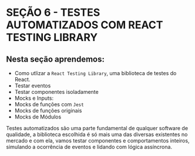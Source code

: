 # SEÇÃO 6 - TESTES AUTOMATIZADOS COM REACT TESTING LIBRARY

## Nesta seção aprendemos:

- Como utlizar a `React Testing Library`, uma biblioteca de testes do React.
- Testar eventos
- Testar componentes isoladamente
- Mocks e Inputs:
- Mocks de funções com `Jest`
- Mocks de funções originais
- Mocks de Módulos

Testes automatizados são uma parte fundamental de qualquer software de qualidade, a biblioteca escolhida é só mais uma das diversas existentes no mercado e com ela, vamos testar componentes e comportamentos inteiros, simulando a ocorrência de eventos e lidando com lógica assíncrona.
